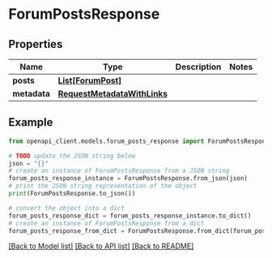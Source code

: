 # ForumPostsResponse


## Properties

Name | Type | Description | Notes
------------ | ------------- | ------------- | -------------
**posts** | [**List[ForumPost]**](ForumPost.md) |  | 
**metadata** | [**RequestMetadataWithLinks**](RequestMetadataWithLinks.md) |  | 

## Example

```python
from openapi_client.models.forum_posts_response import ForumPostsResponse

# TODO update the JSON string below
json = "{}"
# create an instance of ForumPostsResponse from a JSON string
forum_posts_response_instance = ForumPostsResponse.from_json(json)
# print the JSON string representation of the object
print(ForumPostsResponse.to_json())

# convert the object into a dict
forum_posts_response_dict = forum_posts_response_instance.to_dict()
# create an instance of ForumPostsResponse from a dict
forum_posts_response_from_dict = ForumPostsResponse.from_dict(forum_posts_response_dict)
```
[[Back to Model list]](../README.md#documentation-for-models) [[Back to API list]](../README.md#documentation-for-api-endpoints) [[Back to README]](../README.md)


